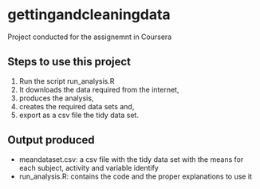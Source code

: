 # gettingandcleaningdata
Project conducted for the assignemnt in Coursera
## Steps to use this project
1. Run the script run_analysis.R
2. It downloads the data required from the internet,
3. produces the analysis,
4. creates the required data sets and,
5. export as a csv file the tidy data set.


## Output produced

- meandataset.csv: a csv file with the tidy data set with the means for each subject, activity and variable identify
- run_analysis.R: contains the code and the proper explanations to use it
